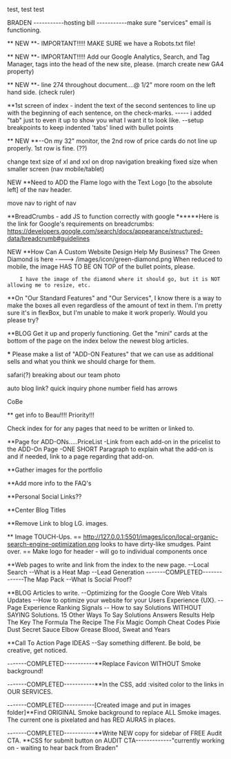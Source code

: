 test, test test

BRADEN
-----------hosting bill
-----------make sure "services" email is functioning.

\*\* NEW \*\*- IMPORTANT!!!!!
MAKE SURE we have a Robots.txt file!

\*\* NEW \*\*- IMPORTANT!!!!!
Add our Google Analytics, Search, and Tag Manager, tags into the head of the new site, please. (march create new GA4 property)

\*\* NEW \*\*- line 274 throughout document....@ 1/2" more room on the left hand side. (check ruler)

\*\*1st screen of index - indent the text of the second sentences to line up with the
beginning of each sentence, on the check-marks. ----- i added "tab" just to even it up to show you what I want it to look like.
--setup breakpoints to keep indented 'tabs' lined with bullet points

\*\* NEW \*\*--On my 32" monitor, the 2nd row of price cards do not line up properly. 1st row is fine. (??)

change text size of xl and xxl on drop navigation
breaking fixed size when smaller screen (nav mobile/tablet)

NEW \*\*Need to ADD the Flame logo with the Text Logo [to the absolute left] of the nav header.

move nav to right of nav

\*\*BreadCrumbs - add JS to function correctly with google
**\*\***Here is the link for Google's requirements on breadcrumbs: https://developers.google.com/search/docs/appearance/structured-data/breadcrumb#guidelines

NEW \*\*How Can A Custom Website Design Help My Business?
The Green Diamond is here ----> /images/icon/green-diamond.png
When reduced to mobile, the image HAS TO BE ON TOP of the bullet points, please.

        I have the image of the diamond where it should go, but it is NOT allowing me to resize, etc.

\*\*On "Our Standard Features" and "Our Services", I know there is a way to make the boxes all even regardless of the amount of text in them. I'm pretty sure it's in flexBox, but I'm unable to make it work properly. Would you please try?

\*\*BLOG
Get it up and properly functioning.
Get the "mini" cards at the bottom of the page on the index below the newest blog articles.

**\*** Please make a list of "ADD-ON Features" that we can use as additional sells and what you think we should charge for them.

safari(?) breaking about our team photo

auto
blog link?
quick inquiry phone number field has arrows

CoBe

\*\* get info to Beau!!!! Priority!!!

Check index for <!---insertLink--> for any pages that need to be written or linked to.

\*\*Page for ADD-ONs.....PriceList
-Link from each add-on in the pricelist to the ADD-On Page
-ONE SHORT Paragraph to explain what the add-on is and if needed, link to a page regarding that add-on.

\*\*Gather images for the portfolio

\*\*Add more info to the FAQ's

\*\*Personal Social Links??

\*\*Center Blog Titles

\*\*Remove Link to blog LG. images.

\*\* Image TOUCH-Ups.
== http://127.0.0.1:5501/images/icon/local-organic-search-engine-optimization.png
looks to have dirty-like smudges. Paint over.
== Make logo for header - will go to individual components once

\*\*Web pages to write and link from the index to the new page.
--Local Search
--What is a Heat Map
--Lead Generation
-------COMPLETED-------------The Map Pack
--What Is Social Proof?

\*\*BLOG Articles to write.
--Optimizing for the Google Core Web Vitals Updates
--How to optimize your website for your Users Experience {UX}.
--Page Experience Ranking Signals
-- How to say Solutions WITHOUT SAYING Solutions.
15 Other Ways To Say Solutions
Answers
Results
Help
The Key
The Formula
The Recipe
The Fix
Magic
Oomph
Cheat Codes
Pixie Dust
Secret Sauce
Elbow Grease
Blood, Sweat and Years

\*\*Call To Action Page IDEAS
--Say something different. Be bold, be creative, get noticed.

-------COMPLETED-----------\*\*Replace Favicon WITHOUT Smoke background!

-------COMPLETED-----------\*\*In the CSS, add :visited color to the links in OUR SERVICES.

-------COMPLETED-----------[Created image and put in images folder]\*\*Find ORIGINAL Smoke background to replace ALL Smoke images. The current one is pixelated and has RED AURAS in places.

-------COMPLETED-----------\*\*Write NEW copy for sidebar of FREE Audit CTA.
\*\*CSS for submit button on AUDIT CTA-------------"currently working on - waiting to hear back from Braden"

